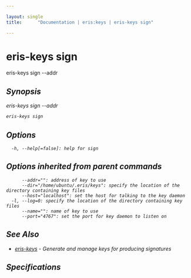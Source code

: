 ```yaml
---

layout: single
title:      "Documentation | eris:keys | eris-keys sign"

---
```


# eris-keys sign

eris-keys sign --addr <address> <hash>

## Synopsis

eris-keys sign --addr <address> <hash>

```bash
eris-keys sign
```

## Options

```
  -h, --help[=false]: help for sign
```

## Options inherited from parent commands

```
      --addr="": address of key to use
      --dir="/home/ubuntu/.eris/keys": specify the location of the directory containing key files
      --host="localhost": set the host for talking to the key daemon
  -l, --log=0: specify the location of the directory containing key files
      --name="": name of key to use
      --port="4767": set the port for key daemon to listen on
```

## See Also

* [eris-keys](/docs/documentation/keys/0.11.4/eris-keys/)	 - Generate and manage keys for producing signatures

## Specifications


